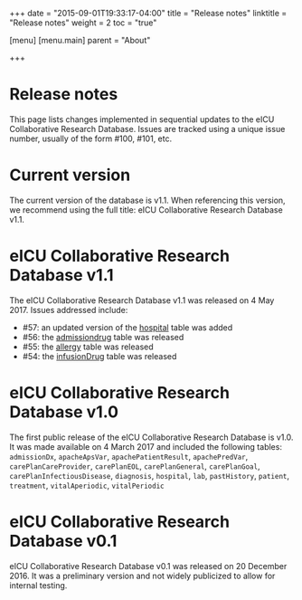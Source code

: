 +++
date = "2015-09-01T19:33:17-04:00"
title = "Release notes"
linktitle = "Release notes"
weight = 2
toc = "true"

[menu]
  [menu.main]
    parent = "About"

+++

# Release notes

This page lists changes implemented in sequential updates to the eICU Collaborative Research Database. Issues are tracked using a unique issue number, usually of the form #100, #101, etc.

# Current version

The current version of the database is v1.1. When referencing this version, we recommend using the full title: eICU Collaborative Research Database v1.1.

# eICU Collaborative Research Database v1.1

The eICU Collaborative Research Database v1.1 was released on 4 May 2017. Issues addressed include:  

* #57: an updated version of the [hospital](https://eicu-crd.mit.edu/eicutables/hospital/) table was added  
* #56: the [admissiondrug](https://eicu-crd.mit.edu/eicutables/admissiondrug/) table was released  
* #55: the [allergy](https://eicu-crd.mit.edu/eicutables/allergy/) table was released  
* #54: the [infusionDrug](https://eicu-crd.mit.edu/eicutables/infusiondrug/) table was released  

# eICU Collaborative Research Database v1.0

The first public release of the eICU Collaborative Research Database is v1.0. It was made available on 4 March 2017 and included the following tables: `admissionDx`, `apacheApsVar`, `apachePatientResult`, `apachePredVar`, `carePlanCareProvider`, `carePlanEOL`, `carePlanGeneral`, `carePlanGoal`, `carePlanInfectiousDisease`, `diagnosis`, `hospital`, `lab`, `pastHistory`, `patient`, `treatment`, `vitalAperiodic`, `vitalPeriodic`

# eICU Collaborative Research Database v0.1

eICU Collaborative Research Database v0.1 was released on 20 December 2016. It was a preliminary version and not widely publicized to allow for internal testing.
